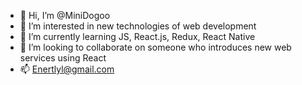- 👋 Hi, I’m @MiniDogoo
- 👀 I’m interested in new technologies of web development  
- 🌱 I’m currently learning JS, React.js, Redux, React Native
- 💞️ I’m looking to collaborate on someone who introduces new web services using React 
- 📫 Enertlyl@gmail.com

<!---
MiniDogoo/MiniDogoo is a ✨ special ✨ repository because its `README.md` (this file) appears on your GitHub profile.
You can click the Preview link to take a look at your changes.
--->

